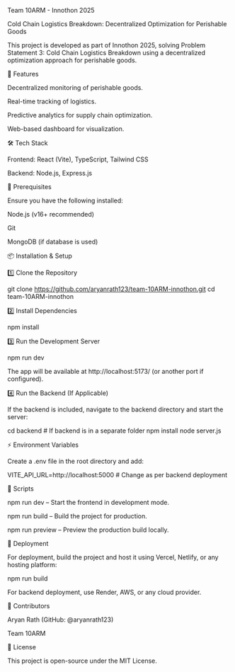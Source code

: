 Team 10ARM - Innothon 2025

Cold Chain Logistics Breakdown: Decentralized Optimization for Perishable Goods

This project is developed as part of Innothon 2025, solving Problem Statement 3: Cold Chain Logistics Breakdown using a decentralized optimization approach for perishable goods.

🚀 Features

Decentralized monitoring of perishable goods.

Real-time tracking of logistics.

Predictive analytics for supply chain optimization.

Web-based dashboard for visualization.

🛠️ Tech Stack

Frontend: React (Vite), TypeScript, Tailwind CSS

Backend: Node.js, Express.js

📌 Prerequisites

Ensure you have the following installed:

Node.js (v16+ recommended)

Git

MongoDB (if database is used)

📦 Installation & Setup

1️⃣ Clone the Repository

git clone https://github.com/aryanrath123/team-10ARM-innothon.git
cd team-10ARM-innothon

2️⃣ Install Dependencies

npm install

3️⃣ Run the Development Server

npm run dev

The app will be available at http://localhost:5173/ (or another port if configured).

4️⃣ Run the Backend (If Applicable)

If the backend is included, navigate to the backend directory and start the server:

cd backend  # If backend is in a separate folder
npm install
node server.js

⚡ Environment Variables

Create a .env file in the root directory and add:

VITE_API_URL=http://localhost:5000  # Change as per backend deployment

📜 Scripts

npm run dev – Start the frontend in development mode.

npm run build – Build the project for production.

npm run preview – Preview the production build locally.

🚀 Deployment

For deployment, build the project and host it using Vercel, Netlify, or any hosting platform:

npm run build

For backend deployment, use Render, AWS, or any cloud provider.

🤝 Contributors

Aryan Rath (GitHub: @aryanrath123)

Team 10ARM

📄 License

This project is open-source under the MIT License.
